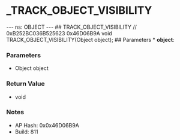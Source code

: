 # _TRACK_OBJECT_VISIBILITY

--- ns: OBJECT --- ## TRACK_OBJECT_VISIBILITY  // 0xB252BC036B525623 0x46D06B9A void TRACK_OBJECT_VISIBILITY(Object object);   ## Parameters * **object**:

### Parameters
* Object object

### Return Value
* void

### Notes
* AP Hash: 0x0x46D06B9A
* Build: 811

